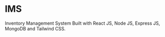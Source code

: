 # IMS
Inventory Management System Built with React JS, Node JS, Express JS, MongoDB and Tailwind CSS.

